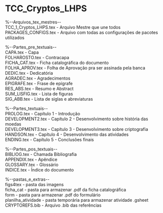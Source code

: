 # TCC_Cryptos_LHPS <br/>

%--Arquivos_tex_mestres-- <br/>
TCC_1_Cryptos_LHPS.tex - Arquivo Mestre que une todos <br/>
PACKAGES_CONFIGS.tex - Arquivo com todas as configurações de pacotes utilizados <br/>

%--Partes_pre_textuais-- <br/>
CAPA.tex - Capa		<br/>
FOLHAROSTO.tex - Contracapa <br/>
FICHA_CAT.tex - Ficha catalográfica do documento <br/>
FOLHA_APROV.tex - Folha de Aprovação pra ser assinada pela banca <br/>
DEDIC.tex - Dedicatória <br/>
AGRADEC.tex - Agradecimentos <br/>
EPIGRAFE.tex - Frase de epígrafe <br/>
RES_ABS.tex - Resumo e Abstract <br/>
SUM_LISFIG.tex - Lista de figuras <br/>
SIG_ABB.tex - Lista de siglas e abreviaturas <br/>

%--Partes_textuais-- <br/>
PROLOG.tex - Capítulo 1 - Introdução <br/>
DEVELOPMENT2.tex - Capítulo 2 - Desenvolvimento sobre história das moedas <br/>
DEVELOPMENT3.tex - Capítulo 3 - Desenvolvimento sobre criptografia <br/>
HANDSON.tex - Capítulo 4 - Desenvolvimento das atividades <br/>
ENDING.tex - Capítulo 5 - Conclusões finais <br/>

%--Partes_pos_textuais-- <br/>
BIBLIOG.tex - Chamada Bibliografia <br/>
APPENDIX.tex - Apêndice <br/>
GLOSSARY.tex - Glossário <br/>
INDICE.tex - Índice do documento <br/>

%--pastas_e_extras-- <br/>
figs4tex - pasta das imagens <br/>
ficha_cat - pasta para armazenar .pdf da ficha catalográfica <br/>
form - pasta para armazenar .pdf do formulário <br/>
planilha_atividade - pasta temporária para armazenar atividade .gsheet <br/>
CRYPTOREFS.bib - Arquivo .bib das referências <br/>
